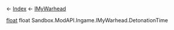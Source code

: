 ← [Index](Api-Index) ← [IMyWarhead](Sandbox.ModAPI.Ingame.IMyWarhead)

[float](System.Single) float Sandbox.ModAPI.Ingame.IMyWarhead.DetonationTime